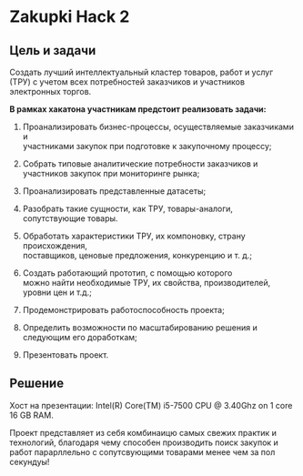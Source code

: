 # Zakupki Hack 2
## Цель и задачи

Создать лучший интеллектуальный кластер товаров, работ и услуг (ТРУ)
с учетом всех потребностей заказчиков и участников электронных торгов.

**В рамках хакатона участникам предстоит реализовать задачи:**
1) Проанализировать бизнес-процессы, осуществляемые заказчиками и\
участниками закупок при подготовке к закупочному процессу;

2) Собрать типовые аналитические потребности заказчиков и участников закупок
при мониторинге рынка;

3) Проанализировать представленные датасеты;

4) Разобрать такие сущности, как ТРУ, товары-аналоги, сопутствующие товары.

5) Обработать характеристики ТРУ, их компоновку, страну происхождения, \
поставщиков, ценовые предложения, конкуренцию и т. д.;

6) Создать работающий прототип, с помощью которого \
можно найти необходимые ТРУ, их свойства, производителей, уровни цен и т.д.;
7) Продемонстрировать работоспособность проекта;
8) Определить возможности по масштабированию решения и следующим его
доработкам;
9) Презентовать проект.

## Решение

Хост на презентации: Intel(R) Core(TM) i5-7500 CPU @ 3.40Ghz on 1 core 16 GB RAM.

Проект представляет из себя комбинаицю самых свежих практик и технологий, благодаря чему способен производить поиск закупок и работ парарллельно с сопутсвующими товарами менее чем за пол секундуы!
